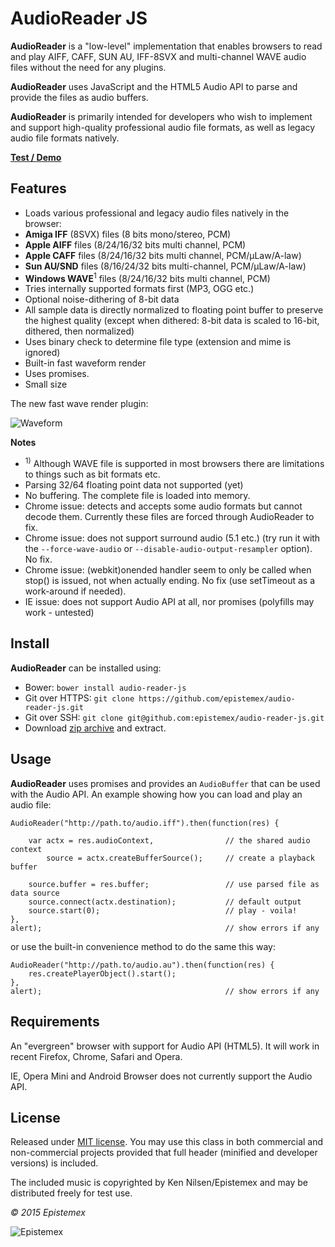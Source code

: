 ﻿AudioReader JS
==============

**AudioReader** is a "low-level" implementation that enables browsers
to read and play AIFF, CAFF, SUN AU, IFF-8SVX and multi-channel WAVE
audio files without the need for any plugins.

**AudioReader** uses JavaScript and the HTML5 Audio API to parse and provide
the files as audio buffers.

**AudioReader** is primarily intended for developers who wish to implement
and support high-quality professional audio file formats, as well as legacy
audio file formats natively.

**[Test / Demo](http://epistemex.github.io/audio-reader-js/)**


Features
--------

- Loads various professional and legacy audio files natively in the browser:
- **Amiga IFF** (8SVX) files (8 bits mono/stereo, PCM)
- **Apple AIFF** files (8/24/16/32 bits multi channel, PCM)
- **Apple CAFF** files (8/24/16/32 bits multi channel, PCM/µLaw/A-law)
- **Sun AU/SND** files (8/16/24/32 bits multi-channel, PCM/µLaw/A-law)
- **Windows WAVE**<sup>1</sup> files (8/24/16/32 bits multi channel, PCM)
- Tries internally supported formats first (MP3, OGG etc.)
- Optional noise-dithering of 8-bit data
- All sample data is directly normalized to floating point buffer to preserve the highest quality
(except when dithered: 8-bit data is scaled to 16-bit, dithered, then normalized)
- Uses binary check to determine file type (extension and mime is ignored)
- Built-in fast waveform render
- Uses promises.
- Small size

The new fast wave render plugin:

![Waveform](http://i.imgur.com/Q5EQWL3.png)

**Notes**

- <sup>1)</sup> Although WAVE file is supported in most browsers there are
limitations to things such as bit formats etc.
- Parsing 32/64 floating point data not supported (yet)
- No buffering. The complete file is loaded into memory.
- Chrome issue: detects and accepts some audio formats but cannot decode them. Currently these files are forced through AudioReader to fix.
- Chrome issue: does not support surround audio (5.1 etc.) (try run it with the `--force-wave-audio` or `--disable-audio-output-resampler` option). No fix.
- Chrome issue: (webkit)onended handler seem to only be called when stop() is issued, not when actually ending. No fix (use setTimeout as a work-around if needed).
- IE issue: does not support Audio API at all, nor promises (polyfills may work - untested)


Install
-------

**AudioReader** can be installed using:

- Bower: `bower install audio-reader-js`
- Git over HTTPS: `git clone https://github.com/epistemex/audio-reader-js.git`
- Git over SSH: `git clone git@github.com:epistemex/audio-reader-js.git`
- Download [zip archive](https://github.com/epistemex/audio-reader-js/archive/master.zip) and extract.


Usage
-----

**AudioReader** uses promises and provides an `AudioBuffer` that can be used with
the Audio API. An example showing how you can load and play an audio file:

	AudioReader("http://path.to/audio.iff").then(function(res) {

		var actx = res.audioContext,				// the shared audio context
		    source = actx.createBufferSource();		// create a playback buffer

		source.buffer = res.buffer;					// use parsed file as data source
		source.connect(actx.destination);			// default output
		source.start(0);							// play - voila!
	},
	alert);											// show errors if any

or use the built-in convenience method to do the same this way:

	AudioReader("http://path.to/audio.au").then(function(res) {
        res.createPlayerObject().start();
	},
	alert);											// show errors if any


Requirements
------------

An "evergreen" browser with support for Audio API (HTML5).
It will work in recent Firefox, Chrome, Safari and Opera.

IE, Opera Mini and Android Browser does not currently support the Audio API.


License
-------

Released under [MIT license](http://choosealicense.com/licenses/mit/). You may use this class in both commercial and non-commercial projects provided that full header (minified and developer versions) is included.

The included music is copyrighted by Ken Nilsen/Epistemex and may be distributed freely for test use.


*&copy; 2015 Epistemex*

![Epistemex](http://i.imgur.com/wZSsyt8.png)
